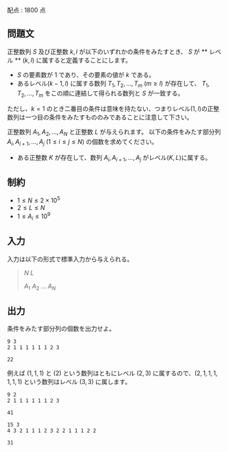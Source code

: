 配点 : $1800$ 点

## 問題文

正整数列 $S$ 及び正整数 $k,l$ が以下のいずれかの条件をみたすとき、
$S$ が ** レベル ** $(k,l)$ に属すると定義することにします。

- $S$ の要素数が $1$ であり、その要素の値が $k$ である。
- あるレベル$(k-1,l)$ に属する数列 $T_1,T_2,...,T_m$ ($m \geq l$) が存在して、
  $T_1,T_2,...,T_m$ をこの順に連結して得られる数列と $S$ が一致する。

ただし、$k=1$ のとき二番目の条件は意味を持たない、つまりレベル$(1,l)$の正整数列は一つ目の条件をみたすもののみであることに注意して下さい。

正整数列 $A_1,A_2,...,A_N$ と正整数 $L$ が与えられます。
以下の条件をみたす部分列 $A_i,A_{i+1},...,A_j$ ($1 \leq i \leq j \leq N$) の個数を求めてください。

- ある正整数 $K$ が存在して、数列 $A_i,A_{i+1},...,A_j$ がレベル$(K,L)$に属する。

## 制約

- $1 \leq N \leq 2 \times 10^5$
- $2 \leq L \leq N$
- $1 \leq A_i \leq 10^9$

## 入力

入力は以下の形式で標準入力から与えられる。

> $N$ $L$
> 
> $A_1$ $A_2$ $...$ $A_N$

## 出力

条件をみたす部分列の個数を出力せよ。

```input1
9 3
2 1 1 1 1 1 1 2 3
```

```output1
22
```

例えば $(1,1,1)$ と $(2)$ という数列はともにレベル $(2,3)$ に属するので、$(2,1,1,1,1,1,1)$ という数列はレベル $(3,3)$ に属します。

```input2
9 2
2 1 1 1 1 1 1 2 3
```

```output2
41
```

```input3
15 3
4 3 2 1 1 1 2 3 2 2 1 1 1 2 2
```

```output3
31
```